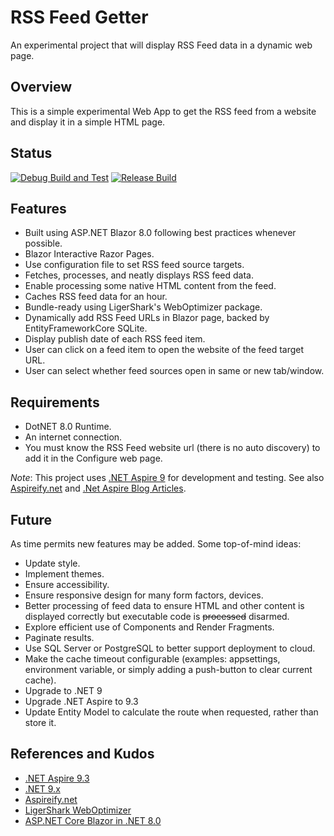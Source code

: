 # RSS Feed Getter

An experimental project that will display RSS Feed data in a dynamic web page.

## Overview

This is a simple experimental Web App to get the RSS feed from a website and display it in a simple HTML page.

## Status

[![Debug Build and Test](https://github.com/nojronatron/ExploreRssFeed/actions/workflows/test.yml/badge.svg)](https://github.com/nojronatron/ExploreRssFeed/actions/workflows/test.yml)
[![Release Build](https://github.com/nojronatron/ExploreRssFeed/actions/workflows/build.yml/badge.svg)](https://github.com/nojronatron/ExploreRssFeed/actions/workflows/build.yml)

## Features

- Built using ASP.NET Blazor 8.0 following best practices whenever possible.
- Blazor Interactive Razor Pages.
- Use configuration file to set RSS feed source targets.
- Fetches, processes, and neatly displays RSS feed data.
- Enable processing some native HTML content from the feed.
- Caches RSS feed data for an hour.
- Bundle-ready using LigerShark's WebOptimizer package.
- Dynamically add RSS Feed URLs in Blazor page, backed by EntityFrameworkCore SQLite.
- Display publish date of each RSS feed item.
- User can click on a feed item to open the website of the feed target URL.
- User can select whether feed sources open in same or new tab/window.

## Requirements

- DotNET 8.0 Runtime.
- An internet connection.
- You must know the RSS Feed website url (there is no auto discovery) to add it in the Configure web page.

_Note_: This project uses [.NET Aspire 9](https://learn.microsoft.com/en-us/dotnet/aspire/get-started/aspire-overview) for development and testing. See also [Aspireify.net](https://aspireify.net/) and [.Net Aspire Blog Articles](https://devblogs.microsoft.com/dotnet/category/dotnet-aspire/).

## Future

As time permits new features may be added. Some top-of-mind ideas:

- Update style.
- Implement themes.
- Ensure accessibility.
- Ensure responsive design for many form factors, devices.
- Better processing of feed data to ensure HTML and other content is displayed correctly but executable code is ~~processed~~ disarmed.
- Explore efficient use of Components and Render Fragments.
- Paginate results.
- Use SQL Server or PostgreSQL to better support deployment to cloud.
- Make the cache timeout configurable (examples: appsettings, environment variable, or simply adding a push-button to clear current cache).
- Upgrade to .NET 9
- Upgrade .NET Aspire to 9.3
- Update Entity Model to calculate the route when requested, rather than store it.

## References and Kudos

- [.NET Aspire 9.3](https://aspireify.net/a/250519/.net-aspire-9.3-is-here-and-enhanced-with-github-copilot)
- [.NET 9.x](https://learn.microsoft.com/en-us/dotnet/core/whats-new/dotnet-9/overview)
- [Aspireify.net](https://aspireify.net/)
- [LigerShark WebOptimizer](https://github.com/ligershark/WebOptimizer)
- [ASP.NET Core Blazor in .NET 8.0](https://learn.microsoft.com/en-us/aspnet/core/blazor/?view=aspnetcore-8.0)

